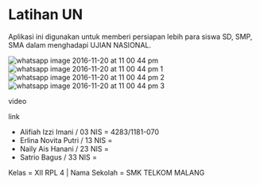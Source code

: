 # Latihan UN

Aplikasi ini digunakan untuk memberi persiapan lebih para siswa SD, SMP, SMA dalam menghadapi UJIAN NASIONAL.

![whatsapp image 2016-11-20 at 11 00 44 pm](https://cloud.githubusercontent.com/assets/22756639/20464172/7219bf98-af75-11e6-958b-5a2bf9527bf3.jpeg)
![whatsapp image 2016-11-20 at 11 00 44 pm 1](https://cloud.githubusercontent.com/assets/22756639/20464174/746d84d2-af75-11e6-81ea-a3dac4f2a9e3.jpeg)
![whatsapp image 2016-11-20 at 11 00 44 pm 2](https://cloud.githubusercontent.com/assets/22756639/20464175/75e780d8-af75-11e6-8ca0-9b537b37934c.jpeg)
![whatsapp image 2016-11-20 at 11 00 44 pm 3](https://cloud.githubusercontent.com/assets/22756639/20464176/783d37b0-af75-11e6-9107-a6141b684a08.jpeg)

video

link

* Alifiah Izzi Imani / 03 NIS = 4283/1181-070
* Erlina Novita Putri / 13 NIS =
* Naily Ais Hanani / 23 NIS =
* Satrio Bagus / 33 NIS =

Kelas = XII RPL 4 | Nama Sekolah = SMK TELKOM MALANG

